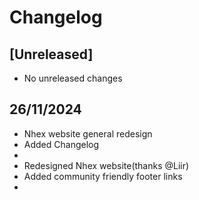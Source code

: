 # Changelog

## [Unreleased]
- No unreleased changes

## 26/11/2024

- Nhex website general redesign 
- Added Changelog
- 
- Redesigned Nhex website(thanks @Liir)
- Added community friendly footer links
- 


